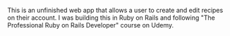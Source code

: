 This is an unfinished web app that allows a user to create and edit recipes on their account. I was building this in Ruby on Rails and following "The Professional Ruby on Rails Developer" course on Udemy.
